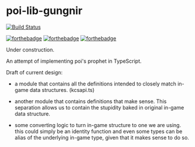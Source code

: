 # poi-lib-gungnir

[![Build Status](https://travis-ci.org/Javran/poi-lib-gungnir.svg?branch=master)](https://travis-ci.org/Javran/poi-lib-gungnir)

[![forthebadge](https://forthebadge.com/images/badges/ages-12.svg)](https://forthebadge.com)
[![forthebadge](https://forthebadge.com/images/badges/uses-badges.svg)](https://forthebadge.com)
[![forthebadge](https://forthebadge.com/images/badges/uses-git.svg)](https://forthebadge.com)

Under construction.

An attempt of implementing poi's prophet in TypeScript.

Draft of current design:

- a module that contains all the definitions intended to
  closely match in-game data structures. (kcsapi.ts)

- another module that contains definitions that make sense.
  This separation allows us to contain the stupidity baked in original in-game data structure.

- some converting logic to turn in-game structure to one we are using.
  this could simply be an identity function and even some types can be alias of the underlying
  in-game type, given that it makes sense to do so.
